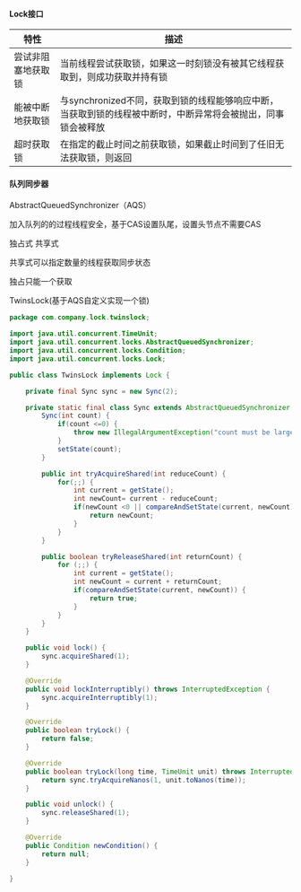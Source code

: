 #### Lock接口

| 特性               | 描述                                                         |
| ------------------ | ------------------------------------------------------------ |
| 尝试非阻塞地获取锁 | 当前线程尝试获取锁，如果这一时刻锁没有被其它线程获取到，则成功获取并持有锁 |
| 能被中断地获取锁   | 与synchronized不同，获取到锁的线程能够响应中断，当获取到锁的线程被中断时，中断异常将会被抛出，同事锁会被释放 |
| 超时获取锁         | 在指定的截止时间之前获取锁，如果截止时间到了任旧无法获取锁，则返回 |



#### 队列同步器

AbstractQueuedSynchronizer（AQS）

加入队列的的过程线程安全，基于CAS设置队尾，设置头节点不需要CAS



独占式 共享式

共享式可以指定数量的线程获取同步状态

独占只能一个获取



TwinsLock(基于AQS自定义实现一个锁)

```java
package com.company.lock.twinslock;

import java.util.concurrent.TimeUnit;
import java.util.concurrent.locks.AbstractQueuedSynchronizer;
import java.util.concurrent.locks.Condition;
import java.util.concurrent.locks.Lock;

public class TwinsLock implements Lock {

    private final Sync sync = new Sync(2);

    private static final class Sync extends AbstractQueuedSynchronizer {
        Sync(int count) {
            if(count <=0) {
                throw new IllegalArgumentException("count must be large than zero.");
            }
            setState(count);
        }

        public int tryAcquireShared(int reduceCount) {
            for(;;) {
                int current = getState();
                int newCount= current - reduceCount;
                if(newCount <0 || compareAndSetState(current, newCount)) {
                    return newCount;
                }
            }
        }

        public boolean tryReleaseShared(int returnCount) {
            for (;;) {
                int current = getState();
                int newCount = current + returnCount;
                if(compareAndSetState(current, newCount)) {
                    return true;
                }
            }
        }
    }

    public void lock() {
        sync.acquireShared(1);
    }

    @Override
    public void lockInterruptibly() throws InterruptedException {
        sync.acquireInterruptibly(1);
    }

    @Override
    public boolean tryLock() {
        return false;
    }

    @Override
    public boolean tryLock(long time, TimeUnit unit) throws InterruptedException {
        return sync.tryAcquireNanos(1, unit.toNanos(time));
    }

    public void unlock() {
        sync.releaseShared(1);
    }

    @Override
    public Condition newCondition() {
        return null;
    }

}
```


